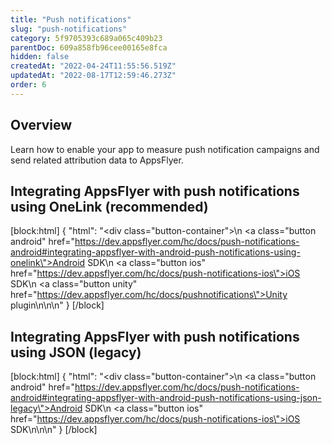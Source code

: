 ```yaml
---
title: "Push notifications"
slug: "push-notifications"
category: 5f9705393c689a065c409b23
parentDoc: 609a858fb96cee00165e8fca
hidden: false
createdAt: "2022-04-24T11:55:56.519Z"
updatedAt: "2022-08-17T12:59:46.273Z"
order: 6
---
```

## Overview
Learn how to enable your app to measure push notification campaigns and send related attribution data to AppsFlyer.

## Integrating AppsFlyer with push notifications using OneLink (recommended)
[block:html]
{
  "html": "<div class=\"button-container\">\n  <a class=\"button android\" href=\"https://dev.appsflyer.com/hc/docs/push-notifications-android#integrating-appsflyer-with-android-push-notifications-using-onelink\">Android SDK</a>\n  <a class=\"button ios\" href=\"https://dev.appsflyer.com/hc/docs/push-notifications-ios\">iOS SDK</a>\n  <a class=\"button unity\" href=\"https://dev.appsflyer.com/hc/docs/pushnotifications\">Unity plugin</a>\n</div>\n\n<style>\n  .button-container {\n  \tdisplay: flex;\n  }\n  .button {\n    display: flex;\n    justify-content: center;\n    align-items: center;\n    width: 150px;\n\t  border-radius: 6px;\n    padding: 8px;\n    margin-right: 4px;\n\t}\n  \n  .button:before {\n  \tmargin-right: 4px;\n  }\n\n  .button.android {\n    border: solid 2px #3DDC84;\n  }\n\n  .button.ios {\n  \tborder-radius: 6px;\n    padding: 8px;\n    border: solid 2px #7D7D7D;\n  }\n  \n   .button.unity {\n    border: solid 2px #3DDC84;\n    border-color: var(--project-primary-color);\n  }\n\n\n  .ios:before {\n        content: url(\"https://files.readme.io/19fdc72-apple-icon.svg\");\n  }\n\n  .android:before {\n        content: url(\"https://files.readme.io/d7dc5a3-android-icon.svg\");\n  }\n\n.unity:before {\n    content: url(\"https://files.readme.io/59acdf6-unity-icon.svg\");\n}\n\n.reactnative:before {\n   content: url(\"https://files.readme.io/3e1288d-reactnative-icon.svg\");\n}\n\n.flutter:before {\n    content: url(\"https://files.readme.io/1f70175-flutter-icon.svg\");\n}\n</style>"
}
[/block]
## Integrating AppsFlyer with push notifications using JSON (legacy)
[block:html]
{
  "html": "<div class=\"button-container\">\n  <a class=\"button android\" href=\"https://dev.appsflyer.com/hc/docs/push-notifications-android#integrating-appsflyer-with-android-push-notifications-using-json-legacy\">Android SDK</a>\n  <a class=\"button ios\" href=\"https://dev.appsflyer.com/hc/docs/push-notifications-ios\">iOS SDK</a>\n</div>\n\n<style>\n  .button-container {\n  \tdisplay: flex;\n  }\n  .button {\n    display: flex;\n    justify-content: center;\n    align-items: center;\n    width: 150px;\n\t  border-radius: 6px;\n    padding: 8px;\n    margin-right: 4px;\n\t}\n  \n  .button:before {\n  \tmargin-right: 4px;\n  }\n  .button.android {\n    border: solid 2px #3DDC84;\n  }\n  .ios {\n  \tborder-radius: 6px;\n    padding: 8px;\n    border: solid 2px #7D7D7D;\n  }\n  .ios:before {\n        content: url(\"https://files.readme.io/19fdc72-apple-icon.svg\");\n  }\n\n  .android:before {\n        content: url(\"https://files.readme.io/d7dc5a3-android-icon.svg\");\n  }\n</style>"
}
[/block]